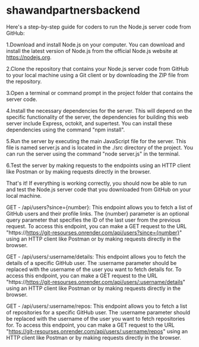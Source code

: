 # shawandpartnersbackend

Here's a step-by-step guide for coders to run the Node.js server code from GitHub:

1.Download and install Node.js on your computer. You can download and install the latest version of Node.js from the official Node.js website at https://nodejs.org.

2.Clone the repository that contains your Node.js server code from GitHub to your local machine using a Git client or by downloading the ZIP file from the repository.

3.Open a terminal or command prompt in the project folder that contains the server code.

4.Install the necessary dependencies for the server. This will depend on the specific functionality of the server, the dependencies for building this web server include Express, octokit, and supertest. You can install these dependencies using the command "npm install".

5.Run the server by executing the main JavaScript file for the server. This file is named server.js  and is located in the ./src directory of the project. You can run the server using the command "node server.js" in the terminal.

6.Test the server by making requests to the endpoints using an HTTP client like Postman or by making requests directly in the browser.

That's it! If everything is working correctly, you should now be able to run and test the Node.js server code that you downloaded from GitHub on your local machine.


GET - /api/users?since={number}: This endpoint allows you to fetch a list of GitHub users and their profile links. The {number} parameter is an optional query parameter that specifies the ID of the last user from the previous request. To access this endpoint, you can make a GET request to the URL "https://https://git-resourses.onrender.com/api/users?since={number}" using an HTTP client like Postman or by making requests directly in the browser.

GET - /api/users/:username/details: This endpoint allows you to fetch the details of a specific GitHub user. The :username parameter should be replaced with the username of the user you want to fetch details for. To access this endpoint, you can make a GET request to the URL "https://https://git-resourses.onrender.com/api/users/:username/details" using an HTTP client like Postman or by making requests directly in the browser.

GET - /api/users/:username/repos: This endpoint allows you to fetch a list of repositories for a specific GitHub user. The :username parameter should be replaced with the username of the user you want to fetch repositories for. To access this endpoint, you can make a GET request to the URL "https://git-resourses.onrender.com/api/users/:username/repos" using an HTTP client like Postman or by making requests directly in the browser.
